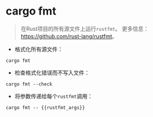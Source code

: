 # cargo fmt

> 在Rust项目的所有源文件上运行`rustfmt`。
> 更多信息：<https://github.com/rust-lang/rustfmt>。

- 格式化所有源文件：

`cargo fmt`

- 检查格式化错误而不写入文件：

`cargo fmt --check`

- 将参数传递给每个`rustfmt`调用：

`cargo fmt -- {{rustfmt_args}}`